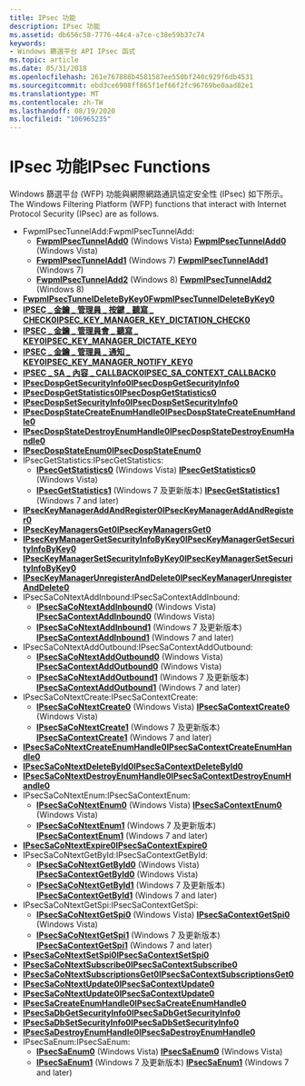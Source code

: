 ```yaml
---
title: IPsec 功能
description: IPsec 功能
ms.assetid: db656c58-7776-44c4-a7ce-c38e59b37c74
keywords:
- Windows 篩選平台 API IPsec 函式
ms.topic: article
ms.date: 05/31/2018
ms.openlocfilehash: 261e767888b4581587ee550bf240c929f6db4531
ms.sourcegitcommit: ebd3ce6908ff865f1ef66f2fc96769be0aad82e1
ms.translationtype: MT
ms.contentlocale: zh-TW
ms.lasthandoff: 08/19/2020
ms.locfileid: "106965235"
---
```

# <a name="ipsec-functions"></a><span data-ttu-id="b1ed7-104">IPsec 功能</span><span class="sxs-lookup"><span data-stu-id="b1ed7-104">IPsec Functions</span></span>

<span data-ttu-id="b1ed7-105">Windows 篩選平台 (WFP) 功能與網際網路通訊協定安全性 (IPsec) 如下所示。</span><span class="sxs-lookup"><span data-stu-id="b1ed7-105">The Windows Filtering Platform (WFP) functions that interact with Internet Protocol Security (IPsec) are as follows.</span></span>

-   <span data-ttu-id="b1ed7-106">FwpmIPsecTunnelAdd:</span><span class="sxs-lookup"><span data-stu-id="b1ed7-106">FwpmIPsecTunnelAdd:</span></span>
    -   <span data-ttu-id="b1ed7-107">[**FwpmIPsecTunnelAdd0**](/windows/desktop/api/Fwpmu/nf-fwpmu-fwpmipsectunneladd0) (Windows Vista) </span><span class="sxs-lookup"><span data-stu-id="b1ed7-107">[**FwpmIPsecTunnelAdd0**](/windows/desktop/api/Fwpmu/nf-fwpmu-fwpmipsectunneladd0) (Windows Vista)</span></span>
    -   <span data-ttu-id="b1ed7-108">[**FwpmIPsecTunnelAdd1**](/windows/desktop/api/Fwpmu/nf-fwpmu-fwpmipsectunneladd1) (Windows 7) </span><span class="sxs-lookup"><span data-stu-id="b1ed7-108">[**FwpmIPsecTunnelAdd1**](/windows/desktop/api/Fwpmu/nf-fwpmu-fwpmipsectunneladd1) (Windows 7)</span></span>
    -   <span data-ttu-id="b1ed7-109">[**FwpmIPsecTunnelAdd2**](/windows/desktop/api/fwpmu/nf-fwpmu-fwpmipsectunneladd2) (Windows 8) </span><span class="sxs-lookup"><span data-stu-id="b1ed7-109">[**FwpmIPsecTunnelAdd2**](/windows/desktop/api/fwpmu/nf-fwpmu-fwpmipsectunneladd2) (Windows 8)</span></span>
-   [<span data-ttu-id="b1ed7-110">**FwpmIPsecTunnelDeleteByKey0**</span><span class="sxs-lookup"><span data-stu-id="b1ed7-110">**FwpmIPsecTunnelDeleteByKey0**</span></span>](/windows/desktop/api/Fwpmu/nf-fwpmu-fwpmipsectunneldeletebykey0)
-   [<span data-ttu-id="b1ed7-111">**IPSEC \_ 金鑰 \_ 管理員 \_ 按鍵 \_ 聽寫 \_ CHECK0**</span><span class="sxs-lookup"><span data-stu-id="b1ed7-111">**IPSEC\_KEY\_MANAGER\_KEY\_DICTATION\_CHECK0**</span></span>](/windows/desktop/api/Fwpmu/nc-fwpmu-ipsec_key_manager_key_dictation_check0)
-   [<span data-ttu-id="b1ed7-112">**IPSEC \_ 金鑰 \_ 管理員會 \_ 聽寫 \_ KEY0**</span><span class="sxs-lookup"><span data-stu-id="b1ed7-112">**IPSEC\_KEY\_MANAGER\_DICTATE\_KEY0**</span></span>](/windows/desktop/api/Fwpmu/nc-fwpmu-ipsec_key_manager_dictate_key0)
-   [<span data-ttu-id="b1ed7-113">**IPSEC \_ 金鑰 \_ 管理員 \_ 通知 \_ KEY0**</span><span class="sxs-lookup"><span data-stu-id="b1ed7-113">**IPSEC\_KEY\_MANAGER\_NOTIFY\_KEY0**</span></span>](/windows/desktop/api/fwpmu/nc-fwpmu-ipsec_key_manager_notify_key0)
-   [<span data-ttu-id="b1ed7-114">**IPSEC \_ SA \_ 內容 \_ CALLBACK0**</span><span class="sxs-lookup"><span data-stu-id="b1ed7-114">**IPSEC\_SA\_CONTEXT\_CALLBACK0**</span></span>](/windows/win32/api/fwpmu/nc-fwpmu-ipsec_sa_context_callback0)
-   [<span data-ttu-id="b1ed7-115">**IPsecDospGetSecurityInfo0**</span><span class="sxs-lookup"><span data-stu-id="b1ed7-115">**IPsecDospGetSecurityInfo0**</span></span>](/windows/desktop/api/Fwpmu/nf-fwpmu-ipsecdospgetsecurityinfo0)
-   [<span data-ttu-id="b1ed7-116">**IPsecDospGetStatistics0**</span><span class="sxs-lookup"><span data-stu-id="b1ed7-116">**IPsecDospGetStatistics0**</span></span>](/windows/desktop/api/Fwpmu/nf-fwpmu-ipsecdospgetstatistics0)
-   [<span data-ttu-id="b1ed7-117">**IPsecDospSetSecurityInfo0**</span><span class="sxs-lookup"><span data-stu-id="b1ed7-117">**IPsecDospSetSecurityInfo0**</span></span>](/windows/desktop/api/Fwpmu/nf-fwpmu-ipsecdospsetsecurityinfo0)
-   [<span data-ttu-id="b1ed7-118">**IPsecDospStateCreateEnumHandle0**</span><span class="sxs-lookup"><span data-stu-id="b1ed7-118">**IPsecDospStateCreateEnumHandle0**</span></span>](/windows/desktop/api/Fwpmu/nf-fwpmu-ipsecdospstatecreateenumhandle0)
-   [<span data-ttu-id="b1ed7-119">**IPsecDospStateDestroyEnumHandle0**</span><span class="sxs-lookup"><span data-stu-id="b1ed7-119">**IPsecDospStateDestroyEnumHandle0**</span></span>](/windows/desktop/api/Fwpmu/nf-fwpmu-ipsecdospstatedestroyenumhandle0)
-   [<span data-ttu-id="b1ed7-120">**IPsecDospStateEnum0**</span><span class="sxs-lookup"><span data-stu-id="b1ed7-120">**IPsecDospStateEnum0**</span></span>](/windows/desktop/api/Fwpmu/nf-fwpmu-ipsecdospstateenum0)
-   <span data-ttu-id="b1ed7-121">IPsecGetStatistics:</span><span class="sxs-lookup"><span data-stu-id="b1ed7-121">IPsecGetStatistics:</span></span>
    -   <span data-ttu-id="b1ed7-122">[**IPsecGetStatistics0**](/windows/desktop/api/Fwpmu/nf-fwpmu-ipsecgetstatistics0) (Windows Vista) </span><span class="sxs-lookup"><span data-stu-id="b1ed7-122">[**IPsecGetStatistics0**](/windows/desktop/api/Fwpmu/nf-fwpmu-ipsecgetstatistics0) (Windows Vista)</span></span>
    -   <span data-ttu-id="b1ed7-123">[**IPsecGetStatistics1**](/windows/desktop/api/Fwpmu/nf-fwpmu-ipsecgetstatistics1) (Windows 7 及更新版本) </span><span class="sxs-lookup"><span data-stu-id="b1ed7-123">[**IPsecGetStatistics1**](/windows/desktop/api/Fwpmu/nf-fwpmu-ipsecgetstatistics1) (Windows 7 and later)</span></span>
-   [<span data-ttu-id="b1ed7-124">**IPsecKeyManagerAddAndRegister0**</span><span class="sxs-lookup"><span data-stu-id="b1ed7-124">**IPsecKeyManagerAddAndRegister0**</span></span>](/windows/desktop/api/Fwpmu/nf-fwpmu-ipseckeymanageraddandregister0)
-   [<span data-ttu-id="b1ed7-125">**IPsecKeyManagersGet0**</span><span class="sxs-lookup"><span data-stu-id="b1ed7-125">**IPsecKeyManagersGet0**</span></span>](/windows/desktop/api/Fwpmu/nf-fwpmu-ipseckeymanagersget0)
-   [<span data-ttu-id="b1ed7-126">**IPsecKeyManagerGetSecurityInfoByKey0**</span><span class="sxs-lookup"><span data-stu-id="b1ed7-126">**IPsecKeyManagerGetSecurityInfoByKey0**</span></span>](/windows/desktop/api/Fwpmu/nf-fwpmu-ipseckeymanagergetsecurityinfobykey0)
-   [<span data-ttu-id="b1ed7-127">**IPsecKeyManagerSetSecurityInfoByKey0**</span><span class="sxs-lookup"><span data-stu-id="b1ed7-127">**IPsecKeyManagerSetSecurityInfoByKey0**</span></span>](/windows/desktop/api/Fwpmu/nf-fwpmu-ipseckeymanagersetsecurityinfobykey0)
-   [<span data-ttu-id="b1ed7-128">**IPsecKeyManagerUnregisterAndDelete0**</span><span class="sxs-lookup"><span data-stu-id="b1ed7-128">**IPsecKeyManagerUnregisterAndDelete0**</span></span>](/windows/desktop/api/Fwpmu/nf-fwpmu-ipseckeymanagerunregisteranddelete0)
-   <span data-ttu-id="b1ed7-129">IPsecSaCoNtextAddInbound:</span><span class="sxs-lookup"><span data-stu-id="b1ed7-129">IPsecSaContextAddInbound:</span></span>
    -   <span data-ttu-id="b1ed7-130">[**IPsecSaCoNtextAddInbound0**](/windows/desktop/api/Fwpmu/nf-fwpmu-ipsecsacontextaddinbound0) (Windows Vista) </span><span class="sxs-lookup"><span data-stu-id="b1ed7-130">[**IPsecSaContextAddInbound0**](/windows/desktop/api/Fwpmu/nf-fwpmu-ipsecsacontextaddinbound0) (Windows Vista)</span></span>
    -   <span data-ttu-id="b1ed7-131">[**IPsecSaCoNtextAddInbound1**](/windows/desktop/api/Fwpmu/nf-fwpmu-ipsecsacontextaddinbound1) (Windows 7 及更新版本) </span><span class="sxs-lookup"><span data-stu-id="b1ed7-131">[**IPsecSaContextAddInbound1**](/windows/desktop/api/Fwpmu/nf-fwpmu-ipsecsacontextaddinbound1) (Windows 7 and later)</span></span>
-   <span data-ttu-id="b1ed7-132">IPsecSaCoNtextAddOutbound:</span><span class="sxs-lookup"><span data-stu-id="b1ed7-132">IPsecSaContextAddOutbound:</span></span>
    -   <span data-ttu-id="b1ed7-133">[**IPsecSaCoNtextAddOutbound0**](/windows/desktop/api/Fwpmu/nf-fwpmu-ipsecsacontextaddoutbound0) (Windows Vista) </span><span class="sxs-lookup"><span data-stu-id="b1ed7-133">[**IPsecSaContextAddOutbound0**](/windows/desktop/api/Fwpmu/nf-fwpmu-ipsecsacontextaddoutbound0) (Windows Vista)</span></span>
    -   <span data-ttu-id="b1ed7-134">[**IPsecSaCoNtextAddOutbound1**](/windows/desktop/api/Fwpmu/nf-fwpmu-ipsecsacontextaddoutbound1) (Windows 7 及更新版本) </span><span class="sxs-lookup"><span data-stu-id="b1ed7-134">[**IPsecSaContextAddOutbound1**](/windows/desktop/api/Fwpmu/nf-fwpmu-ipsecsacontextaddoutbound1) (Windows 7 and later)</span></span>
-   <span data-ttu-id="b1ed7-135">IPsecSaCoNtextCreate:</span><span class="sxs-lookup"><span data-stu-id="b1ed7-135">IPsecSaContextCreate:</span></span>
    -   <span data-ttu-id="b1ed7-136">[**IPsecSaCoNtextCreate0**](/windows/desktop/api/Fwpmu/nf-fwpmu-ipsecsacontextcreate0) (Windows Vista) </span><span class="sxs-lookup"><span data-stu-id="b1ed7-136">[**IPsecSaContextCreate0**](/windows/desktop/api/Fwpmu/nf-fwpmu-ipsecsacontextcreate0) (Windows Vista)</span></span>
    -   <span data-ttu-id="b1ed7-137">[**IPsecSaCoNtextCreate1**](/windows/desktop/api/Fwpmu/nf-fwpmu-ipsecsacontextcreate1) (Windows 7 及更新版本) </span><span class="sxs-lookup"><span data-stu-id="b1ed7-137">[**IPsecSaContextCreate1**](/windows/desktop/api/Fwpmu/nf-fwpmu-ipsecsacontextcreate1) (Windows 7 and later)</span></span>
-   [<span data-ttu-id="b1ed7-138">**IPsecSaCoNtextCreateEnumHandle0**</span><span class="sxs-lookup"><span data-stu-id="b1ed7-138">**IPsecSaContextCreateEnumHandle0**</span></span>](/windows/desktop/api/Fwpmu/nf-fwpmu-ipsecsacontextcreateenumhandle0)
-   [<span data-ttu-id="b1ed7-139">**IPsecSaCoNtextDeleteById0**</span><span class="sxs-lookup"><span data-stu-id="b1ed7-139">**IPsecSaContextDeleteById0**</span></span>](/windows/desktop/api/Fwpmu/nf-fwpmu-ipsecsacontextdeletebyid0)
-   [<span data-ttu-id="b1ed7-140">**IPsecSaCoNtextDestroyEnumHandle0**</span><span class="sxs-lookup"><span data-stu-id="b1ed7-140">**IPsecSaContextDestroyEnumHandle0**</span></span>](/windows/desktop/api/Fwpmu/nf-fwpmu-ipsecsacontextdestroyenumhandle0)
-   <span data-ttu-id="b1ed7-141">IPsecSaCoNtextEnum:</span><span class="sxs-lookup"><span data-stu-id="b1ed7-141">IPsecSaContextEnum:</span></span>
    -   <span data-ttu-id="b1ed7-142">[**IPsecSaCoNtextEnum0**](/windows/desktop/api/Fwpmu/nf-fwpmu-ipsecsacontextenum0) (Windows Vista) </span><span class="sxs-lookup"><span data-stu-id="b1ed7-142">[**IPsecSaContextEnum0**](/windows/desktop/api/Fwpmu/nf-fwpmu-ipsecsacontextenum0) (Windows Vista)</span></span>
    -   <span data-ttu-id="b1ed7-143">[**IPsecSaCoNtextEnum1**](/windows/desktop/api/Fwpmu/nf-fwpmu-ipsecsacontextenum1) (Windows 7 及更新版本) </span><span class="sxs-lookup"><span data-stu-id="b1ed7-143">[**IPsecSaContextEnum1**](/windows/desktop/api/Fwpmu/nf-fwpmu-ipsecsacontextenum1) (Windows 7 and later)</span></span>
-   [<span data-ttu-id="b1ed7-144">**IPsecSaCoNtextExpire0**</span><span class="sxs-lookup"><span data-stu-id="b1ed7-144">**IPsecSaContextExpire0**</span></span>](/windows/desktop/api/Fwpmu/nf-fwpmu-ipsecsacontextexpire0)
-   <span data-ttu-id="b1ed7-145">IPsecSaCoNtextGetById:</span><span class="sxs-lookup"><span data-stu-id="b1ed7-145">IPsecSaContextGetById:</span></span>
    -   <span data-ttu-id="b1ed7-146">[**IPsecSaCoNtextGetById0**](/windows/desktop/api/Fwpmu/nf-fwpmu-ipsecsacontextgetbyid0) (Windows Vista) </span><span class="sxs-lookup"><span data-stu-id="b1ed7-146">[**IPsecSaContextGetById0**](/windows/desktop/api/Fwpmu/nf-fwpmu-ipsecsacontextgetbyid0) (Windows Vista)</span></span>
    -   <span data-ttu-id="b1ed7-147">[**IPsecSaCoNtextGetById1**](/windows/desktop/api/Fwpmu/nf-fwpmu-ipsecsacontextgetbyid1) (Windows 7 及更新版本) </span><span class="sxs-lookup"><span data-stu-id="b1ed7-147">[**IPsecSaContextGetById1**](/windows/desktop/api/Fwpmu/nf-fwpmu-ipsecsacontextgetbyid1) (Windows 7 and later)</span></span>
-   <span data-ttu-id="b1ed7-148">IPsecSaCoNtextGetSpi:</span><span class="sxs-lookup"><span data-stu-id="b1ed7-148">IPsecSaContextGetSpi:</span></span>
    -   <span data-ttu-id="b1ed7-149">[**IPsecSaCoNtextGetSpi0**](/windows/desktop/api/Fwpmu/nf-fwpmu-ipsecsacontextgetspi0) (Windows Vista) </span><span class="sxs-lookup"><span data-stu-id="b1ed7-149">[**IPsecSaContextGetSpi0**](/windows/desktop/api/Fwpmu/nf-fwpmu-ipsecsacontextgetspi0) (Windows Vista)</span></span>
    -   <span data-ttu-id="b1ed7-150">[**IPsecSaCoNtextGetSpi1**](/windows/desktop/api/Fwpmu/nf-fwpmu-ipsecsacontextgetspi1) (Windows 7 及更新版本) </span><span class="sxs-lookup"><span data-stu-id="b1ed7-150">[**IPsecSaContextGetSpi1**](/windows/desktop/api/Fwpmu/nf-fwpmu-ipsecsacontextgetspi1) (Windows 7 and later)</span></span>
-   [<span data-ttu-id="b1ed7-151">**IPsecSaCoNtextSetSpi0**</span><span class="sxs-lookup"><span data-stu-id="b1ed7-151">**IPsecSaContextSetSpi0**</span></span>](/windows/desktop/api/Fwpmu/nf-fwpmu-ipsecsacontextsetspi0)
-   [<span data-ttu-id="b1ed7-152">**IPsecSaCoNtextSubscribe0**</span><span class="sxs-lookup"><span data-stu-id="b1ed7-152">**IPsecSaContextSubscribe0**</span></span>](/windows/desktop/api/Fwpmu/nf-fwpmu-ipsecsacontextsubscribe0)
-   [<span data-ttu-id="b1ed7-153">**IPsecSaCoNtextSubscriptionsGet0**</span><span class="sxs-lookup"><span data-stu-id="b1ed7-153">**IPsecSaContextSubscriptionsGet0**</span></span>](/windows/desktop/api/Fwpmu/nf-fwpmu-ipsecsacontextsubscriptionsget0)
-   [<span data-ttu-id="b1ed7-154">**IPsecSaCoNtextUpdate0**</span><span class="sxs-lookup"><span data-stu-id="b1ed7-154">**IPsecSaContextUpdate0**</span></span>](/windows/desktop/api/Fwpmu/nf-fwpmu-ipsecsacontextupdate0)
-   [<span data-ttu-id="b1ed7-155">**IPsecSaCoNtextUpdate0**</span><span class="sxs-lookup"><span data-stu-id="b1ed7-155">**IPsecSaContextUpdate0**</span></span>](/windows/desktop/api/Fwpmu/nf-fwpmu-ipsecsacontextupdate0)
-   [<span data-ttu-id="b1ed7-156">**IPsecSaCreateEnumHandle0**</span><span class="sxs-lookup"><span data-stu-id="b1ed7-156">**IPsecSaCreateEnumHandle0**</span></span>](/windows/desktop/api/Fwpmu/nf-fwpmu-ipsecsacreateenumhandle0)
-   [<span data-ttu-id="b1ed7-157">**IPsecSaDbGetSecurityInfo0**</span><span class="sxs-lookup"><span data-stu-id="b1ed7-157">**IPsecSaDbGetSecurityInfo0**</span></span>](/windows/desktop/api/Fwpmu/nf-fwpmu-ipsecsadbgetsecurityinfo0)
-   [<span data-ttu-id="b1ed7-158">**IPsecSaDbSetSecurityInfo0**</span><span class="sxs-lookup"><span data-stu-id="b1ed7-158">**IPsecSaDbSetSecurityInfo0**</span></span>](/windows/desktop/api/Fwpmu/nf-fwpmu-ipsecsadbsetsecurityinfo0)
-   [<span data-ttu-id="b1ed7-159">**IPsecSaDestroyEnumHandle0**</span><span class="sxs-lookup"><span data-stu-id="b1ed7-159">**IPsecSaDestroyEnumHandle0**</span></span>](/windows/desktop/api/Fwpmu/nf-fwpmu-ipsecsadestroyenumhandle0)
-   <span data-ttu-id="b1ed7-160">IPsecSaEnum:</span><span class="sxs-lookup"><span data-stu-id="b1ed7-160">IPsecSaEnum:</span></span>
    -   <span data-ttu-id="b1ed7-161">[**IPsecSaEnum0**](/windows/desktop/api/Fwpmu/nf-fwpmu-ipsecsaenum0) (Windows Vista) </span><span class="sxs-lookup"><span data-stu-id="b1ed7-161">[**IPsecSaEnum0**](/windows/desktop/api/Fwpmu/nf-fwpmu-ipsecsaenum0) (Windows Vista)</span></span>
    -   <span data-ttu-id="b1ed7-162">[**IPsecSaEnum1**](/windows/desktop/api/Fwpmu/nf-fwpmu-ipsecsaenum1) (Windows 7 及更新版本) </span><span class="sxs-lookup"><span data-stu-id="b1ed7-162">[**IPsecSaEnum1**](/windows/desktop/api/Fwpmu/nf-fwpmu-ipsecsaenum1) (Windows 7 and later)</span></span>

 

 